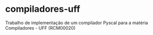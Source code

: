 # compiladores-uff
Trabalho de implementação de um compilador Pyscal para a matéria Compiladores - UFF (RCM00020)
